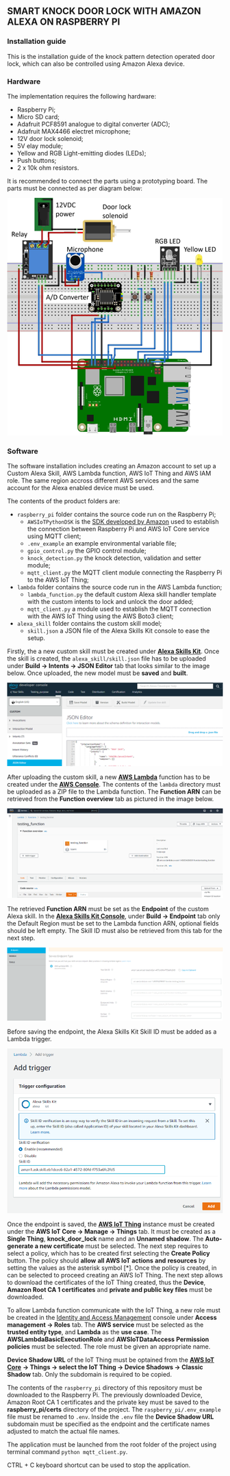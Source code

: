 ## SMART KNOCK DOOR LOCK WITH AMAZON ALEXA ON RASPBERRY PI
### Installation guide
This is the installation guide of the knock pattern detection operated door lock, which can also be controlled using Amazon Alexa device.

### Hardware
The implementation requires the following hardware:
- Raspberry Pi;
- Micro SD card;
- Adafruit PCF8591 analogue to digital converter (ADC);
- Adafruit MAX4466 electret microphone;
- 12V door lock solenoid;
- 5V elay module;
- Yellow and RGB Light-emitting diodes (LEDs);
- Push buttons;
- 2 x 10k ohm resistors.

It is recommended to connect the parts using a prototyping board. The parts must be connected as per diagram below:

![Complete hardware wiring diagram](wiring_complete.jpg "Complete hardware wiring diagram")

### Software
The software installation includes creating an Amazon account to set up a Custom Alexa Skill, AWS Lambda function, AWS IoT Thing and AWS IAM role. The same region accross different AWS services and the same account for the Alexa enabled device must be used.

The contents of the product folders are:
- `raspberry_pi` folder contains the source code run on the Raspberry Pi;
  - `AWSIoTPythonDSK` is the [SDK developed by Amazon](https://github.com/aws/aws-iot-device-sdk-python) used to establish the connection between Raspberry Pi and AWS IoT Core service using MQTT client;
  - `.env_example` an example environmental variable file;
  - `gpio_control.py` the GPIO control module;
  - `knock_detection.py` the knock detection, validation and setter module;
  - `mqtt_client.py` the MQTT client module connecting the Raspberry Pi to the AWS IoT Thing;
- `lambda` folder contains the source code run in the AWS Lambda function;
  - `lambda_function.py` the default custom Alexa skill handler template with the custom intents to lock and unlock the door added;
  - `mqtt_client.py` a module used to establish the MQTT connection with the AWS IoT Thing using the AWS Boto3 client;
- `alexa_skill` folder contains the custom skill model;
  - `skill.json` a JSON file of the Alexa Skills Kit console to ease the setup.

Firstly, the a new custom skill must be created under **[Alexa Skills Kit](https://developer.amazon.com/alexa/console/ask)**. Once the skill is created, the `alexa_skill/skill.json` file has to be uploaded under **Build -> Intents -> JSON Editor** tab that looks similar to the image below. Once uploaded, the new model must be **saved** and **built**.

![Alexa Skills Kit interface to upload a JSON file](alexa_skills_kit.png "Alexa Skills Kit interface to upload a JSON file")


After uploading the custom skill, a new **[AWS Lambda](https://console.aws.amazon.com/lambda/home)** function has to be created under the **[AWS Console](https://console.aws.amazon.com/console/home)**. The contents of the `lambda` directory must be uploaded as a ZIP file to the Lambda function. The **Function ARN** can be retrieved from the **Function overview** tab as pictured in the image below.

![AWS Lambda function interface to upload a project](lambda_function.png "AWS Lambda function interface to upload a project")


The retrieved **Function ARN** must be set as the **Endpoint** of the custom Alexa skill. In the **[Alexa Skills Kit Console](https://developer.amazon.com/alexa/console/ask)**, under **Build -> Endpoint** tab only the Default Region must be set to the Lambda function ARN, optional fields should be left empty. The Skill ID must also be retrieved from this tab for the next step.

![Alexa Skills Kit interface to set a custom endpoint and retrieve Skill ID](alexa_skill_endpoint_id.png "Alexa Skills Kit interface to set a custom endpoint and retrieve Skill ID")

Before saving the endpoint, the Alexa Skills Kit Skill ID must be added as a Lambda trigger.

![AWS Lambda function interface to add Alexa Skill a trigger](lambda_trigger.png "AWS Lambda function interface to add Alexa Skill a trigger")

Once the endpoint is saved, the **[AWS IoT Thing](https://console.aws.amazon.com/iot/home)** instance must be created under the **AWS IoT Core -> Manage -> Things** tab. It must be created as a **Single Thing**, **knock_door_lock** name and an **Unnamed shadow**. The **Auto-generate a new certificate** must be selected. The next step requires to select a policy, which has to be created first selecting the **Create Policy** button. The policy should **allow** **all AWS IoT actions** **and** **resources** by setting the values as the asterisk symbol [\*]. Once the policy is created, in can be selected to proceed creating an AWS IoT Thing. The next step allows to download the certificates of the IoT Thing created, thus the **Device**, **Amazon Root CA 1 certificates** and **private and public key files** must be downloaded.

To allow Lambda function communicate with the IoT Thing, a new role must be created in the [Identity and Access Management](https://console.aws.amazon.com/iamv2/home) console under **Access management -> Roles** tab. The **AWS service** must be selected as the **trusted entity type**, and **Lambda** as the **use case**. The **AWSLambdaBasicExecutionRole** and **AWSIoTDataAccess** **Permission policies** must be selected. The role must be given an appropriate name.

**Device Shadow URL** of the IoT Thing must be optained from the **[AWS IoT Core](https://console.aws.amazon.com/iot/home)** **-> Things -> select the IoT Thing -> Device Shadows -> Classic Shadow** tab. Only the subdomain is required to be copied.

The contents of the `raspberry_pi` directory of this repository must be downloaded to the Raspberry Pi. The previously downloaded Device, Amazon Root CA 1 certificates and the private key must be saved to the **raspberry_pi/certs** directory of the project. The `raspberry_pi/.env_example` file must be renamed to `.env`. Inside the `.env` file the **Device Shadow URL** subdomain must be specified as the endpoint and the certificate names adjusted to match the actual file names.

The application must be launched from the root folder of the project using terminal command `python mqtt_client.py`.

CTRL + C keyboard shortcut can be used to stop the application.
